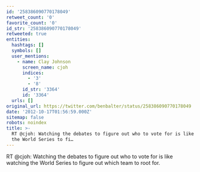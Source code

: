 ```yaml
---
id: '258386090770178049'
retweet_count: '0'
favorite_count: '0'
id_str: '258386090770178049'
retweeted: true
entities:
  hashtags: []
  symbols: []
  user_mentions:
    - name: Clay Johnson
      screen_name: cjoh
      indices:
        - '3'
        - '8'
      id_str: '3364'
      id: '3364'
  urls: []
original_url: https://twitter.com/benbalter/status/258386090770178049
date: '2012-10-17T01:56:59.000Z'
sitemap: false
robots: noindex
title: >-
  RT @cjoh: Watching the debates to figure out who to vote for is like watching
  the World Series to fi…
---
```


RT @cjoh: Watching the debates to figure out who to vote for is like watching the World Series to figure out which team to root for.